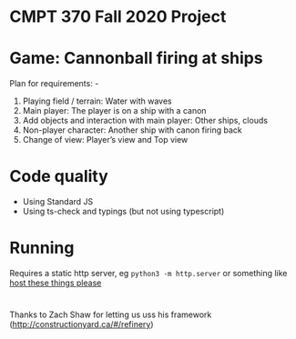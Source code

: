 # CMPT 370 Fall 2020 Project

# Game: Cannonball firing at ships

Plan for requirements: - 
1.	Playing field / terrain: Water with waves
2.	Main player: The player is on a ship with a canon
3.	Add objects and interaction with main player: Other ships, clouds
4.	Non-player character: Another ship with canon firing back
5.	Change of view: Player’s view and Top view

# Code quality
- Using Standard JS
- Using ts-check and typings (but not using typescript)

# Running

Requires a static http server, eg `python3 -m http.server` or something like
[host these things please](https://github.com/thecoshman/http)


#
Thanks to Zach Shaw for letting us uss his framework (http://constructionyard.ca/#/refinery)
